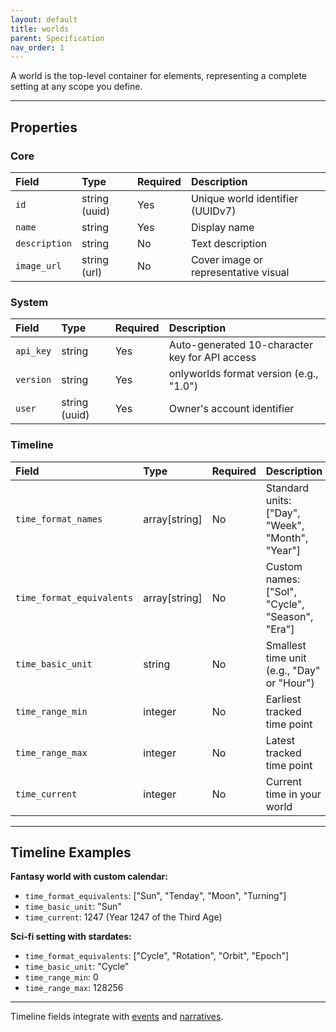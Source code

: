 ```yaml
---
layout: default
title: worlds
parent: Specification
nav_order: 1
---
```


A world is the top-level container for elements, representing a complete setting at any scope you define.

---

## Properties

### Core

| Field         | Type          | Required | Description |
| :------------ | :------------ | :------- | :---------- |
| `id`          | string (uuid) | Yes      | Unique world identifier (UUIDv7) |
| `name`        | string        | Yes      | Display name |
| `description` | string        | No       | Text description |
| `image_url`   | string (url)  | No       | Cover image or representative visual |

### System

| Field     | Type          | Required | Description |
| :-------- | :------------ | :------- | :---------- |
| `api_key` | string        | Yes      | Auto-generated 10-character key for API access |
| `version` | string        | Yes      | onlyworlds format version (e.g., "1.0") |
| `user`    | string (uuid) | Yes      | Owner's account identifier |

### Timeline

| Field                     | Type          | Required | Description |
| :------------------------ | :------------ | :------- | :---------- |
| `time_format_names`       | array[string] | No       | Standard units: ["Day", "Week", "Month", "Year"] |
| `time_format_equivalents` | array[string] | No       | Custom names: ["Sol", "Cycle", "Season", "Era"] |
| `time_basic_unit`         | string        | No       | Smallest time unit (e.g., "Day" or "Hour") |
| `time_range_min`          | integer       | No       | Earliest tracked time point |
| `time_range_max`          | integer       | No       | Latest tracked time point |
| `time_current`            | integer       | No       | Current time in your world |

---

## Timeline Examples

**Fantasy world with custom calendar:**
- `time_format_equivalents`: ["Sun", "Tenday", "Moon", "Turning"]
- `time_basic_unit`: "Sun"
- `time_current`: 1247 (Year 1247 of the Third Age)

**Sci-fi setting with stardates:**
- `time_format_equivalents`: ["Cycle", "Rotation", "Orbit", "Epoch"]
- `time_basic_unit`: "Cycle"
- `time_range_min`: 0
- `time_range_max`: 128256

---

Timeline fields integrate with [events](/docs/specification/element_categories/event) and [narratives](/docs/specification/element_categories/narrative).
